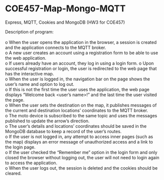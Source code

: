 # COE457-Map-Mongo-MQTT
 Express, MQTT, Cookies and MongoDB (HW3 for COE457)

Description of program:<br/>
<br/>
o When the user opens the application in the browser, a session is created and the
application connects to the MQTT broker.<br/>
o A new user creates an account using a registration form to be able to use the
web application.<br/>
o If users already have an account, they log in using a login form.
o Upon successful registration or login, the user is redirected to the web page that
has the interactive map.<br/>
o When the user is logged in, the navigation bar on the page shows the user’s
name and option to log out.<br/>
o If this is not the first time the user uses the application, the web page displays
“Welcome back <user’s name>!” and the last time the user visited the page.<br/>
o When the user sets the destination on the map, it publishes messages of the
current and destination locations’ coordinates to the MQTT broker.<br/>
o The moto device is subscribed to the same topic and uses the messages
published to update the arrow’s direction.<br/>
o The user’s details and locations’ coordinates should be saved in the MongoDB
database to keep a record of the user’s routes.<br/>
o If the user is not logged in, any attempt to access inner pages (such as the map)
displays an error message of unauthorized access and a link to the login page.<br/>
o If the user checked the “Remember me” option in the login form and only closed
the browser without logging out, the user will not need to login again to access
the application.<br/>
o When the user logs out, the session is deleted and the cookies should be cleared. <br/>

